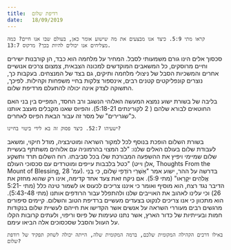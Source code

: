 ```yaml
---
title:  רדיפת שלום
date:   18/09/2019
---
```


`קראו מתי 5:9. כיצד אנו מבצעים את מה שישוע אומר כאן, בעולם שבו אנו חיים? כמה מצליחים אנו יכולים להיות בכך? מרקוס 13:7.`

סכסוך אלים הינו גורם משמעותי לסבל. המחיר על מלחמה הוא כבד, הן קורבנות ישירים וחיים מרוסקים, כל המשאבים המוקדשים למכונה הצבאית, צמצום צרכים אנושיים אחרים והמשכיות הסבל של ניצולי מלחמה ותיקים, גם בצד של המנצחים. בעקבות כך, נוצרים קונפליקטים קטנים רבים, אינספור צלקות בחיי משפחות וקהילות. לפיכך, התשוקה לצדק אינה יכולה להתעלם מרדיפת שלום. 

בליבה של בשורת ישוע נמצא המעשה האלוהי הנשגב ורב החסד, המפייס בין בני האם החוטאים לבורא שלהם ( 2 לקורינתים 5:18-21).  והפיוס שאנו מקבלים מעצב אותנו כ"שגרירים" של מסר זה עבור הבאת הפיוס לאחרים. 

`ישעיהו 52:7. כיצד פסוק זה בא לידי ביטוי בחיינו?`

בשורת השלום הופכת בנוסף לכל למקור השראה ומוטיבציה, מודל חיקוי, ומשאב לעבודת שלום בעולם האלים שלנו: "לב המצוי בהרמוניה עם אלוהים משתתף בעשיית שלום שמיימי ויפיץ את ההשפעה המבורכת שלו בכל סביבתו. רוח השלום תרד ותשקע כטל בלבבות עייפים ומוטרדים עם סכסוכי העולם" (אלן וייט, Thoughts From the Mount of Blessing, עמ’ 28). בדרשה על ההר, ישוע אמר "אַשְׁרֵי רוֹדְפֵי שָׁלוֹם, כִּי בְּנֵי אֱלֹהִים יִקָּרֵאוּ" (מתי 5:9). אם ניקח זאת צעד אחד קדימה, אינו רק שהוא מחזק את הדיבר נגד רצח, הוא מוסיף ואומר כי איננו צריכים לכעוס או לשמור טינה כלל (מתי 5:21-26) וכי עלינו לאהוב את האוייבים שלנו ולהתפלל עבור הרודפים אותנו (מתי 5:43-48). הוא מתכוון כי אנו צריכים לנקוט בצעדים מעשיים ברדיפת הטוב והשלום. קיימים סיפורים מרגשים רבים מעוררי השראה על אנשים אשר הקדישו את חייהם לעשיית שלום בנקודות חמות ובעייתיות של כדור הארץ, אשר נתנו טעימות של פיוס וריפוי, ולעתים קרובות הקלו על העוול והסבל שסכסוכים אלה הביאו עימם. 

`באילו דרכים הקהילה המקומית שלכם, ברמה המקומית שלה, הייתה יכולה לשחק תפקיד של רודפת שלום?`